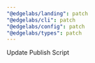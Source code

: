 ```yaml
---
"@edgelabs/landing": patch
"@edgelabs/cli": patch
"@edgelabs/config": patch
"@edgelabs/types": patch
---
```


Update Publish Script
